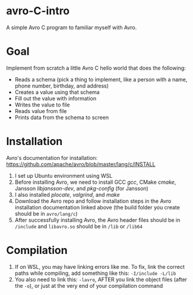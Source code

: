 # avro-C-intro
A simple Avro C program to familiar myself with Avro.

# Goal
Implement from scratch a little Avro C hello world that does the following:
- Reads a schema (pick a thing to implement, like a person with a name, phone number, birthday, and address)
- Creates a value using that schema
- Fill out the value with information
- Writes the value to file
- Reads value from file
- Prints data from the schema to screen

# Installation
Avro's documentation for installation: https://github.com/apache/avro/blob/master/lang/c/INSTALL
1. I set up Ubuntu environment using WSL
2. Before installing Avro, we need to install GCC *gcc*, CMake *cmake*, Jansson *libjansson-dev*, and *pkg-config* (for Jansson)
3. I also installed *plocate*, *valgrind*, and *make*
4. Download the Avro repo and follow installation steps in the Avro installation documentation linked above (the build folder you create should be in ```avro/lang/c```)
5. After successfully installing Avro, the Avro header files should be in ```/include``` and ```libavro.so``` should be in ```/lib``` or ```/lib64```

# Compilation
1. If on WSL, you may have linking errors like me. To fix, link the correct paths while compiling, add something like this: ```-I/include -L/lib```
2. You also need to link this: ```-lavro```, AFTER you link the object files (after the ```-o```), or just at the very end of your compilation command
